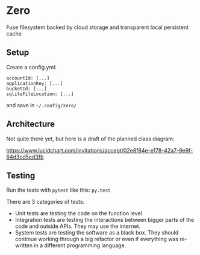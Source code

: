# Zero

Fuse filesystem backed by cloud storage and transparent local persistent cache


## Setup

Create a config.yml:
```
accountId: [...]
applicationKey: [...]
bucketId: [...]
sqliteFileLocation: [...]
```
and save in `~/.config/zero/`

## Architecture

Not quite there yet, but here is a draft of the planned class diagram:

https://www.lucidchart.com/invitations/accept/02e8f84e-e178-42a7-9e9f-64d3cd5ed3fb

## Testing

Run the tests with `pytest` like this:
`py.test`

There are 3 categories of tests:
- Unit tests are testing the code on the function level
- Integration tests are testing the interactions between bigger parts of the code and outside APIs. They may use the internet.
- System tests are testing the software as a black box. They should continue working through a big refactor or even if everything was re-written in a different programming language.